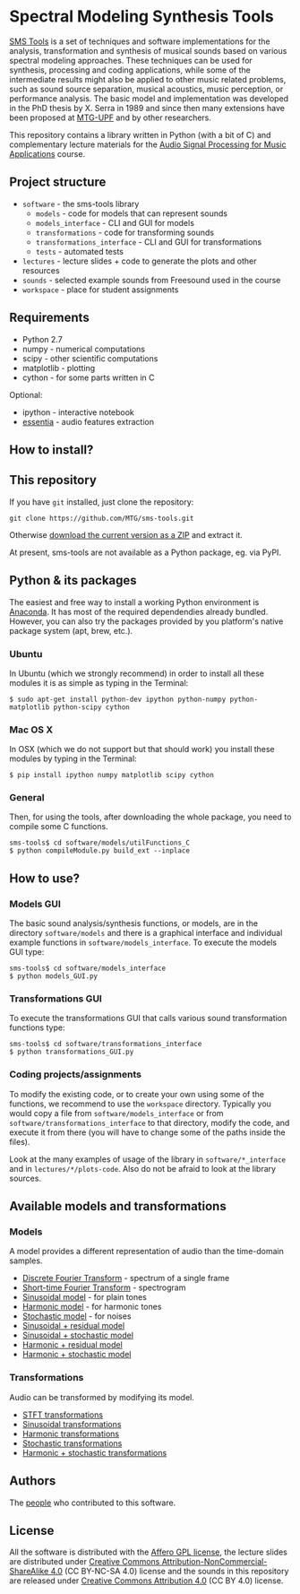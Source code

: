 # Spectral Modeling Synthesis Tools

[SMS Tools](http://mtg.upf.edu/technologies/sms) is a set of techniques and software implementations for the analysis, transformation and synthesis of musical sounds based on various spectral modeling approaches. These techniques can be used for synthesis, processing and coding applications, while some of the intermediate results might also be applied to other music related problems, such as sound source separation, musical acoustics, music perception, or performance analysis. The basic model and implementation was developed in the PhD thesis by X. Serra in 1989 and since then many extensions have been proposed at [MTG-UPF](http://mtg.upf.edu/) and by other researchers.

This repository contains a library written in Python (with a bit of C) and complementary lecture materials for the [Audio Signal Processing for Music Applications](https://www.coursera.org/course/audio) course.

## Project structure

- `software` - the sms-tools library
  - `models` - code for models that can represent sounds
  - `models_interface` - CLI and GUI for models
  - `transformations` - code for transforming sounds
  - `transformations_interface` - CLI and GUI for transformations
  - `tests` - automated tests
- `lectures` - lecture slides + code to generate the plots and other resources
- `sounds` - selected example sounds from Freesound used in the course
- `workspace` - place for student assignments

## Requirements

- Python 2.7
- numpy - numerical computations
- scipy - other scientific computations
- matplotlib - plotting
- cython - for some parts written in C

Optional:

- ipython - interactive notebook
- [essentia](http://essentia.upf.edu/) - audio features extraction

## How to install?

## This repository

If you have `git` installed, just clone the repository:

```
git clone https://github.com/MTG/sms-tools.git
```

Otherwise [download the current version as a ZIP](https://github.com/MTG/sms-tools/archive/master.zip) and extract it.

At present, sms-tools are not available as a Python package, eg. via PyPI.

## Python & its packages

The easiest and free way to install a working Python environment is [Anaconda](https://www.continuum.io/downloads). It has most of the required dependendies already bundled. However, you can also try the packages provided by you platform's native package system (apt, brew, etc.).

### Ubuntu

In Ubuntu (which we strongly recommend) in order to install all these modules it is as simple as typing in the Terminal:

```
$ sudo apt-get install python-dev ipython python-numpy python-matplotlib python-scipy cython
```

### Mac OS X

In OSX (which we do not support but that should work) you install these modules by typing in the Terminal:

```
$ pip install ipython numpy matplotlib scipy cython
```

### General

Then, for using the tools, after downloading the whole package, you need to compile some C functions.

```
sms-tools$ cd software/models/utilFunctions_C
$ python compileModule.py build_ext --inplace
```

## How to use?

### Models GUI

The basic sound analysis/synthesis functions, or models, are in the directory `software/models` and there is a graphical interface and individual example functions in `software/models_interface`. To execute the models GUI type:

```
sms-tools$ cd software/models_interface
$ python models_GUI.py
```

### Transformations GUI

To execute the transformations GUI that calls various sound transformation functions type:

```
sms-tools$ cd software/transformations_interface
$ python transformations_GUI.py
```

### Coding projects/assignments

To modify the existing code, or to create your own using some of the functions, we recommend to use the `workspace` directory. Typically you would copy a file from `software/models_interface` or from `software/transformations_interface` to that directory, modify the code, and execute it from there (you will have to change some of the paths inside the files).

Look at the many examples of usage of the library in `software/*_interface` and in `lectures/*/plots-code`. Also do not be afraid to look at the library sources.

## Available models and transformations

### Models

A model provides a different representation of audio than the time-domain samples.

- [Discrete Fourier Transform](software/models/dftModel.py) - spectrum of a single frame
- [Short-time Fourier Transform](software/models/stft.py) - spectrogram
- [Sinusoidal model](software/models/sineModel.py) - for plain tones
- [Harmonic model](software/models/harmonicModel.py) - for harmonic tones
- [Stochastic model](software/models/stochasticModel.py) - for noises
- [Sinusoidal + residual model](software/models/sprModel.py)
- [Sinusoidal + stochastic model](software/models/spsModel.py)
- [Harmonic + residual model](software/models/hprModel.py)
- [Harmonic + stochastic model](software/models/hpsModel.py)

### Transformations

Audio can be transformed by modifying its model.

- [STFT transformations](software/transformations/stftTransformations.py)
- [Sinusoidal transformations](software/transformations/sineTransformations.py)
- [Harmonic transformations](software/transformations/harmonicTransformations.py)
- [Stochastic transformations](software/transformations/stochasticTransformations.py)
- [Harmonic + stochastic transformations](software/transformations/hpsTransformations.py)

## Authors

The [people](AUTHORS) who contributed to this software.

## License

All the software is distributed with the [Affero GPL license](http://www.gnu.org/licenses/agpl-3.0.en.html), the lecture slides are distributed under [Creative Commons Attribution-NonCommercial-ShareAlike 4.0](http://creativecommons.org/licenses/by-nc-sa/4.0/) (CC BY-NC-SA 4.0) license and the sounds in this repository are released under [Creative Commons Attribution 4.0](http://creativecommons.org/licenses/by/4.0/) (CC BY 4.0) license.
